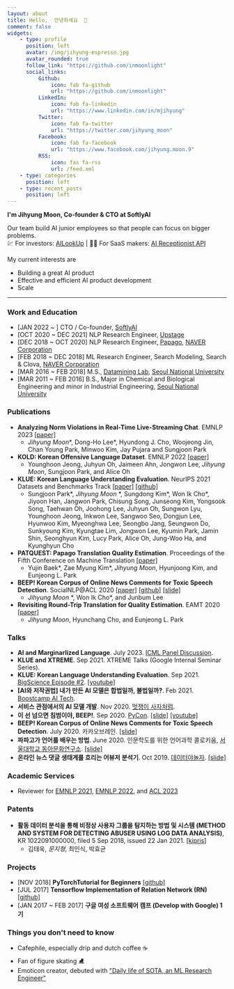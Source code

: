 ```yaml
---
layout: about
title: Hello,  안녕하세요  👋
comment: false
widgets:
    - type: profile
      position: left
      avatar: /img/jihyung-espresso.jpg
      avatar_rounded: true
      follow_link: "https://github.com/inmoonlight"
      social_links:
          Github:
              icon: fab fa-github
              url: "https://github.com/inmoonlight"
          LinkedIn:
              icon: fab fa-linkedin
              url: "https://www.linkedin.com/in/mjihyung"
          Twitter:
              icon: fab fa-twitter
              url: "https://twitter.com/jihyung_moon"
          Facebook:
              icon: fab fa-facebook
              url: "https://www.facebook.com/jihyung.moon.9"
          RSS:
              icon: fas fa-rss
              url: /feed.xml
    - type: categories
      position: left
    - type: recent_posts
      position: left
---
```


**I'm Jihyung Moon, Co-founder & CTO at SoftlyAI**

Our team build AI junior employees so that people can focus on bigger problems.<br>
💹 For investors: [AILookUp](https://ai-lookup.softly.ai) | 🧑‍💻 For SaaS makers: [AI Receptionist API](https://softly.ai/ai-chat)

My current interests are

-   Building a great AI product
-   Effective and efficient AI product development
-   Scale

---

### Work and Education

-   [JAN 2022 ~ ] CTO / Co-founder, [SoftlyAI](https://softly.ai/)
-   [OCT 2020 ~ DEC 2021] NLP Research Engineer, [Upstage](https://upstage.ai/)
-   [DEC 2018 ~ OCT 2020] NLP Research Engineer, [Papago](https://papago.naver.com/), [NAVER Corporation](https://www.navercorp.com/en/index.nhn)
-   [FEB 2018 ~ DEC 2018] ML Research Engineer, Search Modeling, Search & Clova, [NAVER Corporation](https://www.navercorp.com/en/index.nhn)
-   [MAR 2016 ~ FEB 2018] M.S., [Datamining Lab](http://dm.snu.ac.kr/ko/), [Seoul National University](http://www.snu.ac.kr/index.html)
-   [MAR 2011 ~ FEB 2016] B.S., Major in Chemical and Biological Engineering and minor in Industrial Engineering, [Seoul National University](http://www.snu.ac.kr/index.html)

### Publications

-   **Analyzing Norm Violations in Real-Time Live-Streaming Chat**. EMNLP 2023 [[paper]](https://arxiv.org/abs/2305.10731)
    -   _Jihyung Moon_\*, Dong-Ho Lee\*, Hyundong J. Cho, Woojeong Jin, Chan Young Park, Minwoo Kim, Jay Pujara and Sungjoon Park
-   **KOLD: Korean Offensive Language Dataset**. EMNLP 2022 [[paper]](https://arxiv.org/abs/2205.11315)
    -   Younghoon Jeong, Juhyun Oh, Jaimeen Ahn, Jongwon Lee, _Jihyung Moon_, Sungjoon Park, and Alice Oh
-   **KLUE: Korean Language Understanding Evaluation**. NeurIPS 2021 Datasets and Benchmarks Track [[paper]](https://arxiv.org/abs/2105.09680) [[github]](https://github.com/KLUE-benchmark/KLUE)
    -   Sungjoon Park\*, _Jihyung Moon_ \*, Sungdong Kim\*, Won Ik Cho\*, Jiyoon Han, Jangwon Park, Chisung Song, Junseong Kim, Yongsook Song, Taehwan Oh, Joohong Lee, Juhyun Oh, Sungwon Lyu, Younghoon Jeong, Inkwon Lee, Sangwoo Seo, Dongjun Lee, Hyunwoo Kim, Myeonghwa Lee, Seongbo Jang, Seungwon Do, Sunkyoung Kim, Kyungtae Lim, Jongwon Lee, Kyumin Park, Jamin Shin, Seonghyun Kim, Lucy Park, Alice Oh, Jung-Woo Ha, and Kyunghyun Cho
-   **PATQUEST: Papago Translation Quality Estimation**. Proceedings of the Fifth Conference on Machine Translation [[paper]](http://www.statmt.org/wmt20/quality-estimation-task.html)
    -   Yujin Baek\*, Zae Myung Kim\*, _Jihyung Moon_, Hyunjoong Kim, and Eunjeong L. Park
-   **BEEP! Korean Corpus of Online News Comments for Toxic Speech Detection**. SocialNLP@ACL 2020 [[paper]](https://arxiv.org/abs/2005.12503) [[github]](https://github.com/kocohub/korean-hate-speech) [[slide]](https://www.slideshare.net/JiHyungMoon1/aclsocialnlp2020beepkoreancorpusofonlinenewscommentsfortoxicspeechdetection)
    -   _Jihyung Moon_ \*, Won Ik Cho\*, and Junbum Lee
-   **Revisiting Round-Trip Translation for Quality Estimation**. EAMT 2020 [[paper]](https://arxiv.org/abs/2004.13937)
    -   _Jihyung Moon_, Hyunchang Cho, and Eunjeong L. Park

### Talks

-   **AI and Marginarlized Language**. July 2023. [ICML Panel Discussion](https://icml.cc/virtual/2023/index.html).
-   **KLUE and XTREME**. Sep 2021. XTREME Talks (Google Internal Seminar Series).
-   **KLUE: Korean Language Understanding Evaluation**. Sep 2021. [BigScience Episode #2](https://bigscience.huggingface.co/). [[youtube]](https://www.youtube.com/watch?v=w4DYkRHceqc)
-   **[AI와 저작권법] 내가 만든 AI 모델은 합법일까, 불법일까?**. Feb 2021. [Boostcamp AI Tech](https://boostcamp.connect.or.kr/program_ai.html).
-   **서비스 관점에서의 AI 모델 개발**. Nov 2020. [멋쟁이 사자처럼](https://likelion.net/).
-   **이 선 넘으면 침범이야, BEEP!**. Sep 2020. [PyCon](https://www.pycon.kr/2020). [[slide]](https://www.slideshare.net/JiHyungMoon1/pyconkr2020-beep-238646571) [[youtube]](https://www.youtube.com/watch?v=P0fyKb3U9yo)
-   **BEEP! Korean Corpus of Online News Comments for Toxic Speech Detection**. July 2020. 카카오브레인. [[slide]](https://www.slideshare.net/JiHyungMoon1/kakaobrainbeep)
-   **파파고가 언어를 배우는 방법**. June 2020. 인문학도를 위한 언어과학 콜로키움, [서울대학교 동아문화연구소](https://humanities.snu.ac.kr/research/Institute-of-Humanities?seqidx=2). [[slide]](https://www.slideshare.net/secret/GPoMGZ0Nxc47ib)
-   **온라인 뉴스 댓글 생태계를 흐리는 어뷰저 분석기**. Oct 2019. [데이터야놀자](https://datayanolja.github.io/2019-datayanolja/index.html). [[slide]](https://www.slideshare.net/JiHyungMoon1/ko-en-online-news-comments-analysis-revealing-public-opinion-manipulators-and-possible-solutions-185118255?fbclid=IwAR2DucpXrxyythuGyf5rZkDBy8yAFZ0HF_UhE3_nu6haxwGEVvAmycg1BnI)

### Academic Services

-   Reviewer for [EMNLP 2021](https://2021.emnlp.org/), [EMNLP 2022](https://2022.emnlp.org/), and [ACL 2023](https://2023.aclweb.org/)

### Patents

-   **활동 데이터 분석을 통해 비정상 사용자 그룹을 탐지하는 방법 및 시스템 (METHOD AND SYSTEM FOR DETECTING ABUSER USING LOG DATA ANALYSIS)**, KR 1022091000000, filed 5 Sep 2018, issued 22 Jan 2021. [[kipris]](https://doi.org/10.8080/1020180105710)
    -   김태욱, _문지형_, 최인식, 박효균

### Projects

-   [NOV 2018] **PyTorchTutorial for Beginners** [[github]](https://github.com/inmoonlight/PyTorchTutorial)
-   [JUL 2017] **Tensorflow Implementation of Relation Network (RN)** [[github]](https://github.com/inmoonlight/Relation-Network)
-   [JAN 2017 ~ FEB 2017] **구글 여성 소프트웨어 캠프 (Develop with Google) 1기**

### Things you don't need to know

-   Cafephile, especially drip and dutch coffee ☕️
-   Fan of figure skating ⛸
-   Emoticon creator, debuted with ["Daily life of SOTA, an ML Research Engineer"](https://store.line.me/stickershop/product/10567421?fbclid=IwAR3Swy-hOxHO_7vWgsxY7Iu8lEebbLKH74BHVXsPdR1c7NI-lqsvkTB0UW4)
